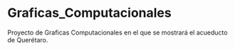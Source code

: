 # Graficas_Computacionales
Proyecto de Graficas Computacionales en el que se mostrará el acueducto de Querétaro.

